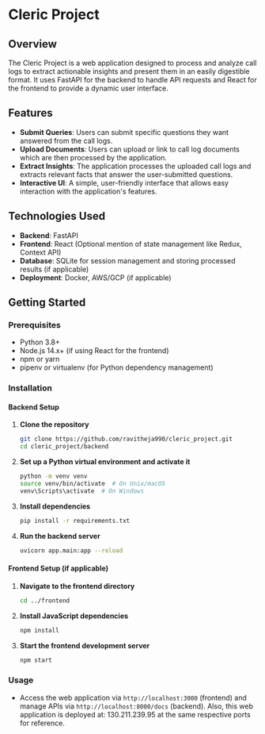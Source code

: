 # Cleric Project

## Overview
The Cleric Project is a web application designed to process and analyze call logs to extract actionable insights and present them in an easily digestible format. It uses FastAPI for the backend to handle API requests and React for the frontend to provide a dynamic user interface.

## Features
- **Submit Queries**: Users can submit specific questions they want answered from the call logs.
- **Upload Documents**: Users can upload or link to call log documents which are then processed by the application.
- **Extract Insights**: The application processes the uploaded call logs and extracts relevant facts that answer the user-submitted questions.
- **Interactive UI**: A simple, user-friendly interface that allows easy interaction with the application's features.

## Technologies Used
- **Backend**: FastAPI
- **Frontend**: React (Optional mention of state management like Redux, Context API)
- **Database**: SQLite for session management and storing processed results (if applicable)
- **Deployment**: Docker, AWS/GCP (if applicable)

## Getting Started

### Prerequisites
- Python 3.8+
- Node.js 14.x+ (if using React for the frontend)
- npm or yarn
- pipenv or virtualenv (for Python dependency management)

### Installation

#### Backend Setup
1. **Clone the repository**
   ```bash
   git clone https://github.com/ravitheja990/cleric_project.git
   cd cleric_project/backend
   ```

2. **Set up a Python virtual environment and activate it**
   ```bash
   python -m venv venv
   source venv/bin/activate  # On Unix/macOS
   venv\Scripts\activate  # On Windows
   ```

3. **Install dependencies**
   ```bash
   pip install -r requirements.txt
   ```

4. **Run the backend server**
   ```bash
   uvicorn app.main:app --reload
   ```

#### Frontend Setup (if applicable)
1. **Navigate to the frontend directory**
   ```bash
   cd ../frontend
   ```

2. **Install JavaScript dependencies**
   ```bash
   npm install
   ```

3. **Start the frontend development server**
   ```bash
   npm start
   ```

### Usage
- Access the web application via `http://localhost:3000` (frontend) and manage APIs via `http://localhost:8000/docs` (backend).
Also, this web application is deployed at: 130.211.239.95 at the same respective ports for reference. 
